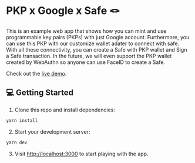 # PKP x Google x Safe 🪢

This is an example web app that shows how you can mint and use programmable key pairs (PKPs) with just Google account. Furthermore, you can use this PKP with our customize wallet adater to connect with safe. With all these connectivity, you can create a Safe with PKP wallet and Sign a Safe transaction. In the future, we will even support the PKP wallet created by WebAuthn so anyone can use FaceID to create a Safe.

Check out the [live demo](https://eth-tokyo-0414.vercel.app/).

## 💻 Getting Started

1. Clone this repo and install dependencies:

```bash
yarn install
```

2. Start your development server:

```bash
yarn dev
```

3. Visit [http://localhost:3000](http://localhost:3000) to start playing with the app.
